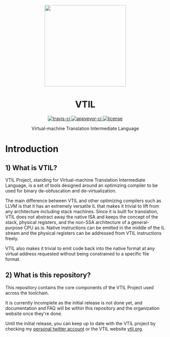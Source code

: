 <p align="center">

  <a href="https://www.vtil.org/">
    <img width="256" heigth="256" src="https://vtil.org/logo.png">
  </a>  

  <h1 align="center">VTIL</h1>

  <p align="center">
    <a href="https://travis-ci.com/vtil-project/VTIL-Core">
      <img src="https://img.shields.io/travis/com/vtil-project/vtil-core/master.svg?logo=travis&style=flat-square" alt="travis-ci"/>
    </a>
    <a href="https://ci.appveyor.com/project/can1357/vtil-core">
      <img src="https://img.shields.io/appveyor/build/can1357/VTIL-Core?logo=appveyor&style=flat-square" alt="appveyor-ci"/>
    </a>
    <a href="https://github.com/vtil-project/vtil-core/blob/master/LICENSE.md">
      <img src="https://img.shields.io/github/license/vtil-project/vtil-core.svg?style=flat-square" alt="license"/>
    </a>
  </p>

  <p align="center">
    Virtual-machine Translation Intermediate Language
  </p>
</p>

# Introduction

## 1) What is VTIL?

VTIL Project, standing for Virtual-machine Translation Intermediate Language, is a set of tools designed around an optimizing compiler to be used for binary de-obfuscation and de-virtualization.

The main difference between VTIL and other optimizing compilers such as LLVM is that it has an extremely versatile IL that makes it trivial to lift from any architecture including stack machines. Since it is built for translation, VTIL does not abstract away the native ISA and keeps the concept of the stack, physical registers, and the non-SSA architecture of a general-purpose CPU as is. Native instructions can be emitted in the middle of the IL stream and the physical registers can be addressed from VTIL instructions freely.

VTIL also makes it trivial to emit code back into the native format at any virtual address requested without being constrained to a specific file format.

## 2) What is this repository?

This repository contains the core components of the VTIL Project used across the toolchain.

It is currently incomplete as the initial release is not done yet, and documentation and FAQ will be within this repository and the organization website once they're done.

Until the initial release, you can keep up to date with the VTIL project by checking my [personal twitter account](https://twitter.com/_can1357) or the VTIL website [vtil.org](https://vtil.org/).
